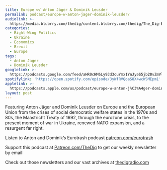 ```yaml
---
title: Europe w/ Anton Jäger & Dominik Leusder
permalink: podcast/europe-w-anton-jager-dominik-leusder/
audiolink: >-
  https://media.blubrry.com/thedig/content.blubrry.com/thedig/The_Dig-EP_375-Europe.mp3
categories:
  - Right-Wing Politics
  - Ukraine
  - Economics
  - Brexit
  - Europe
tags:
  - Anton Jager
  - Dominik Leusder
googlelink: >-
  https://podcasts.google.com/feed/aHR0cHM6Ly93d3cuYmx1YnJyeS5jb20vZmVlZHMvdGhlZGlnLnhtbA/episode/aHR0cHM6Ly90aGVkaWcuYmx1YnJyeS5uZXQvP3A9MjI3Nw?sa=X&ved=0CAUQkfYCahcKEwi44f7r1b-AAxUAAAAAHQAAAAAQNg
spotifylink: 'https://open.spotify.com/episode/3yWfRVQoaS8X4wcWSMEpm1'
applelink: >-
  https://podcasts.apple.com/us/podcast/europe-w-anton-j%C3%A4ger-dominik-leusder/id1043245989?i=1000582171590
layout: post
---
```


Featuring Anton Jäger and Dominik Leusder on Europe and the European Union from the crises of social democratic welfare states in the 1970s and 80s, the Maastricht Treaty of 1992, through the eurozone crisis, to the present moment of war in Ukraine, renewed NATO expansion, and a resurgent far right.

Listen to Anton and Dominik’s Eurotrash podcast [patreon.com/eurotrash](http://patreon.com/eurotrash)

Support this podcast at [Patreon.com/TheDig](http://patreon.com/TheDig) to get our weekly newsletter by email

Check out those newsletters and our vast archives at [thedigradio.com](http://thedigradio.com)
